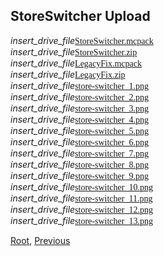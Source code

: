 ## StoreSwitcher Upload
<div class="filedownload"><i class="material-icons">insert_drive_file</i><a href="./StoreSwitcher.mcpack" style="font-family: Mojangles">StoreSwitcher.mcpack</a></div>
<div class="filedownload"><i class="material-icons">insert_drive_file</i><a href="./StoreSwitcher.zip" style="font-family: Mojangles">StoreSwitcher.zip</a></div>
<div class="filedownload"><i class="material-icons">insert_drive_file</i><a href="./LegacyFix.mcpack" style="font-family: Mojangles">LegacyFix.mcpack</a></div>
<div class="filedownload"><i class="material-icons">insert_drive_file</i><a href="./LegacyFix.zip" style="font-family: Mojangles">LegacyFix.zip</a></div>
<div class="filedownload"><i class="material-icons">insert_drive_file</i><a href="./store-switcher_1.png" style="font-family: Mojangles">store-switcher_1.png</a></div>
<div class="filedownload"><i class="material-icons">insert_drive_file</i><a href="./store-switcher_2.png" style="font-family: Mojangles">store-switcher_2.png</a></div>
<div class="filedownload"><i class="material-icons">insert_drive_file</i><a href="./store-switcher_3.png" style="font-family: Mojangles">store-switcher_3.png</a></div>
<div class="filedownload"><i class="material-icons">insert_drive_file</i><a href="./store-switcher_4.png" style="font-family: Mojangles">store-switcher_4.png</a></div>
<div class="filedownload"><i class="material-icons">insert_drive_file</i><a href="./store-switcher_5.png" style="font-family: Mojangles">store-switcher_5.png</a></div>
<div class="filedownload"><i class="material-icons">insert_drive_file</i><a href="./store-switcher_6.png" style="font-family: Mojangles">store-switcher_6.png</a></div>
<div class="filedownload"><i class="material-icons">insert_drive_file</i><a href="./store-switcher_7.png" style="font-family: Mojangles">store-switcher_7.png</a></div>
<div class="filedownload"><i class="material-icons">insert_drive_file</i><a href="./store-switcher_8.png" style="font-family: Mojangles">store-switcher_8.png</a></div>
<div class="filedownload"><i class="material-icons">insert_drive_file</i><a href="./store-switcher_9.png" style="font-family: Mojangles">store-switcher_9.png</a></div>
<div class="filedownload"><i class="material-icons">insert_drive_file</i><a href="./store-switcher_10.png" style="font-family: Mojangles">store-switcher_10.png</a></div>
<div class="filedownload"><i class="material-icons">insert_drive_file</i><a href="./store-switcher_11.png" style="font-family: Mojangles">store-switcher_11.png</a></div>
<div class="filedownload"><i class="material-icons">insert_drive_file</i><a href="./store-switcher_12.png" style="font-family: Mojangles">store-switcher_12.png</a></div>
<div class="filedownload"><i class="material-icons">insert_drive_file</i><a href="./store-switcher_13.png" style="font-family: Mojangles">store-switcher_13.png</a></div>

[Root](/), [Previous](../)
<head><style>blockquote>h5 { line-height:0!important } </style></head>
